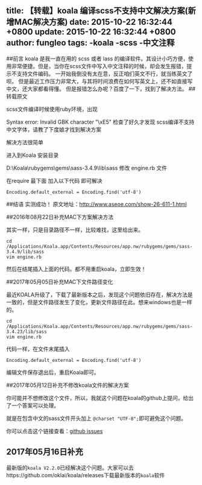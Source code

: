 title: 【转载】koala 编译scss不支持中文解决方案(新增MAC解决方案)
date: 2015-10-22 16:32:44 +0800
update: 2015-10-22 16:32:44 +0800
author: fungleo
tags:
    -koala
    -scss
    -中文注释
---

##前言
koala 是我一直在用的 scss 或者 lass 的编译软件。其设计小巧方便，使用非常便捷。但是，当你在scss文件中写入中文注释的时候，却会发生报错，提示不支持文件编码。
一开始我倒没有太在意，反正咱们英文不行，就当练英文了呗。
但是最近工作压力非常大，与其将时间浪费在如何写英文上，还不如直接写中文，还大家都看得懂。
但是报错怎么办呢？百度了一下，找到了解决方法。
##转载原文

scss文件编译时候使用ruby环境，出现

Syntax error: Invalid GBK character "\xE5"
检查了好久才发现 scss编译不支持中文字体，请教了下度娘才找到解决方案

解决方法很简单

进入到Koala 安装目录

D:\Koala\rubygems\gems\sass-3.4.9\lib\sass
修改 engine.rb 文件 

在require 最下面 加入以下代码 即可解决
```
Encoding.default_external = Encoding.find('utf-8')
```
##结语
实测成功！
原文地址：http://www.aseoe.com/show-26-611-1.html

##2016年08月22日补充MAC下方案解决方法

其实一样，只是目录路径不一样，比较难找，这里给出来。

```
cd /Applications/Koala.app/Contents/Resources/app.nw/rubygems/gems/sass-3.4.9/lib/sass
vim engine.rb
```
然后在结尾插入上面的代码。都不用重启koala，立即生效！

##2017年05月05日补充MAC下文件路径变化

最近KOALA升级了，下载了最新版本之后，发现这个问题依旧存在，解决方法是一致的，但是文件路径发生了变化，更新文件路径在此。想来windows也是一样的。
```
cd /Applications/Koala.app/Contents/Resources/app.nw/rubygems/gems/sass-3.4.23/lib/sass
vim engine.rb
```
代码一样，在文件末尾插入
```
Encoding.default_external = Encoding.find('utf-8')
```
编辑文件保存退出后，重启Koala即可。

##2017年05月12日补充不修改koala文件的解决方案

你可能并不想修改这个文件，所以，我就这个问题在koala的github上提问，给出了一个答案可以处理。

就是在包含中文的sass文件开头加上 `@charset "UTF-8";`即可避免这个问题。

你可以点击这个链接查看：[github issues](https://github.com/oklai/koala/issues/624)

## 2017年05月16日补充

最新版的`koala V2.2.0`已经解决这个问题。大家可以去https://github.com/oklai/koala/releases下载最新版本的`koala`软件